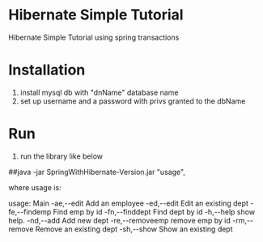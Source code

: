 # Hibernate Simple Tutorial
Hibernate Simple Tutorial using spring transactions

# Installation

1. install mysql db with "dnName" database name
2. set up username and a password with privs granted to the dbName

# Run

1. run the library like below

##java -jar SpringWithHibernate-Version.jar "usage",

where usage is:

usage: Main
 -ae,--edit <arg>        Add an employee
 -ed,--edit <arg>        Edit an existing dept
 -fe,--findemp <arg>     Find emp by id
 -fn,--finddept <arg>    Find dept by id
 -h,--help               show help.
 -nd,--add <arg>         Add new dept
 -re,--removeemp <arg>   remove emp by id
 -rm,--remove <arg>      Remove an existing dept
 -sh,--show              Show an existing dept
